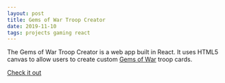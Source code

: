 ```yaml
---
layout: post
title: Gems of War Troop Creator
date: 2019-11-10
tags: projects gaming react
---
```


The Gems of War Troop Creator is a web app built in React. It uses HTML5 canvas to allow users to create custom [Gems of War](https://gemsofwar.com/) troop cards.

[Check it out](https://elitemastereric.github.io/gow-troop-creator/)
